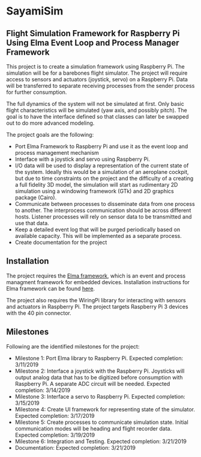 # SayamiSim

Flight Simulation Framework for Raspberry Pi Using Elma Event Loop and Process Manager Framework
---

This project is to create a simulation framework using Raspberry Pi. The simulation will be for a barebones flight simulator. The project will require access to sensors and actuators (joystick, servo) on a Raspberry Pi. Data will be transferred to separate receiving processes from the sender process for further consumption.

The full dynamics of the system will not be simulated at first. Only basic flight characteristics will be simulated (yaw axis, and possibly pitch). The goal is to have the interface defined so that classes can later be swapped out to do more advanced modeling.

The project goals are the following:
- Port Elma Framework to Raspberry Pi and use it as the event loop and process management mechanism
- Interface with a joystick and servo using Raspberry Pi.
- I/O data will be used to display a representation of the current state of the system. Ideally this would be a simulation of an aeroplane cockpit, but due to time constraints on the project and the difficulty of a creating a full fidelity 3D model, the simulation will start as rudimentary 2D simulation using a windowing framework (GTk) and 2D graphics package (Cairo).
- Communicate between processes to disseminate data from one process to another. The interprocess communication should be across different hosts. Listener processes will rely on sensor data to be transmitted and use that data.
- Keep a detailed event log that will be purged periodically based on available capacity. This will be implemented as a separate process.
- Create documentation for the project

Installation
---
The project requires the [Elma framework](https://github.com/klavinslab/elma/blob/master/README.md), which is an event and process managment framework for embedded devices. Installation instructions for Elma framework can be found [here](https://github.com/klavinslab/elma/blob/master/README.md).

The project also requires the WiringPi library for interacting with sensors and actuators in Raspberry Pi. The project targets Raspberry Pi 3 devices with the 40 pin connector.

Milestones
---
Following are the identified milestones for the project:
- Milestone 1: Port Elma library to Raspberry Pi. Expected completion: 3/11/2019
- Milestone 2: Interface a joystick with the Raspberry Pi. Joysticks will output analog data that has to be digitized before consumption with Raspberry Pi. A separate ADC circuit will be needed. Expected completion: 3/14/2019
- Milestone 3: Interface a servo to Raspberry Pi. Expected completion: 3/15/2019
- Milestone 4: Create UI framework for representing state of the simulator. Expected completion: 3/17/2019
- Milestone 5: Create processes to communicate simulation state. Initial communication modes will be heading and flight recorder data. Expected completion: 3/19/2019
- Milestone 6: Integration and Testing. Expected completion: 3/21/2019
- Documentation: Expected completion: 3/21/2019







